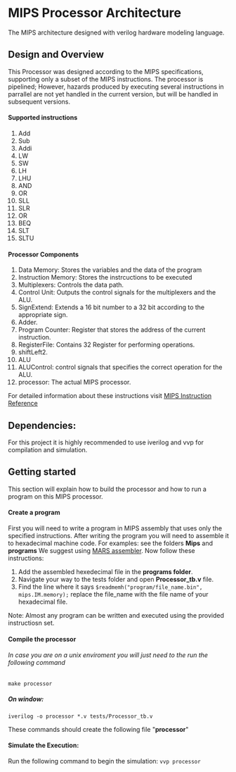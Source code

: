 # MIPS Processor Architecture

The MIPS architecture designed with verilog hardware modeling language.

## Design and Overview

This Processor was designed according to the MIPS specifications, supporting only a subset of the MIPS instructions. The processor is pipelined; However, hazards produced by executing several instructions in parrallel are not yet handled in the current version, but will be handled in subsequent versions.

#### Supported instructions
1. Add
2. Sub
3. Addi
4. LW
5. SW
6. LH
7. LHU
8. AND
9. OR
10. SLL
11. SLR
12. OR
13. BEQ
14. SLT
15. SLTU

#### Processor Components 
1. Data Memory: Stores the variables and the data of the program
2. Instruction Memory: Stores the instrcuctions to be executed 
3. Multiplexers: Controls the data path.
4. Control Unit: Outputs the control signals for the multiplexers and the ALU.
5. SignExtend: Extends a 16 bit number to a 32 bit according to the appropriate sign.
6. Adder.
7. Program Counter: Register that stores the address of the current instruction. 
8. RegisterFile: Contains 32 Register for performing operations.
9. shiftLeft2.
10. ALU 
11. ALUControl: control signals that specifies the correct operation for the ALU. 
12. processor: The actual MIPS processor.


For detailed information about these instructions visit [MIPS Instruction Reference](http://www.mrc.uidaho.edu/mrc/people/jff/digital/MIPSir.html)

## Dependencies: 
For this project it is highly recommended to use iverilog and vvp for compilation and simulation.

## Getting started

This section will explain how to build the processor and how to run a program on this MIPS processor.

#### Create a program 
First you will need to write a program in MIPS assembly that uses only the specified instructions. After writing the program you will need to assemble it to hexadecimal machine code. For examples: see the folders **Mips** and **programs** We suggest using [MARS assembler](http://courses.missouristate.edu/kenvollmar/mars/). Now follow these instructions: 

1. Add the assembled hexedecimal file in the **programs folder**.
2. Navigate your way to the tests folder and open **Processor_tb.v** file.
3. Find the line where it says `$readmemh("program/file_name.bin", mips.IM.memory);` replace the file_name with the file name of your hexadecimal file.

Note: Almost any program can be written and executed using the provided instructiosn set.

#### Compile the processor

###### In case you are on a unix enviroment you will just need to the run the following command
`make processor`

##### On window: 
`iverilog -o processor *.v tests/Processor_tb.v`

These commands should create the following file "**processor**"

#### Simulate the Execution: 
Run the following command to begin the simulation: 
`vvp processor`
 
